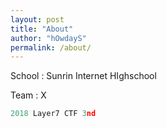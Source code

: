 ```yaml
---
layout: post
title: "About"
author: "hOwdayS"
permalink: /about/
---
```




School : Sunrin Internet HIghschool

Team :  X



```python
2018 Layer7 CTF 3nd
```

